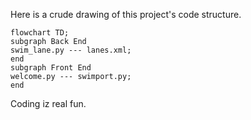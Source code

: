 Here is a crude drawing of this project's code structure.

```mermaid
flowchart TD;
subgraph Back End
swim_lane.py --- lanes.xml;
end
subgraph Front End
welcome.py --- swimport.py;
end
```

Coding iz real fun.